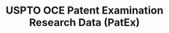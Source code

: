 ---
layout: default
bigquery: https://console.cloud.google.com/bigquery?p=patents-public-data&d=uspto_oce_pair&page=dataset
citation: 'Graham, S. Marco, A., and Miller, A. (2015). “The USPTO Patent Examination
  Research Dataset: A Window on the Process of Patent Examination.”'
contributors: Graham, S. Marco, A., Miller, A.
cost: None
description: The latest version of PatEx (referred to below as the 2020 release) contains
  detailed information on nearly 11.9 million publicly-viewable provisional and non-provisional
  patent applications to the USPTO and over 4.6 million Patent Cooperation Treaty
  (PCT) applications. It is based on data that OCE downloaded from the Patent Examination
  Data System (PEDS) in April, 2021. The PEDS data are sourced from Public PAIR. The
  first time that OCE used PEDS as the basis of PatEx was for the 2019 release. We
  took the PEDS data and organized it into the familiar PatEx data files, which are
  based on the organization of the Public PAIR portal. The data files include information
  on each application’s characteristics, prosecution history, continuation history,
  claims of foreign priority, patent term adjustment history, publication history,
  and correspondence address information.
documentation: 'For the 2019 and later releases, new technical documentation is available
  https://www.uspto.gov/sites/default/files/documents/PatEx-2019-Technical-Doc.pdf


  A document describing the 2014-2017 data sets is available and can be cited as:
  Graham, Stuart J.H. and Marco, Alan C. and Miller, Richard, The USPTO Patent Examination
  Research Dataset: A Window on the Process of Patent Examination (November 30, 2015).
  Available at SSRN: https://ssrn.com/abstract=2702637.'
last_edit: Mon, 04 Apr 2022 19:06:22 GMT
location: https://www.uspto.gov/ip-policy/economic-research/research-datasets/patent-examination-research-dataset-public-pair
maintained_by: EconomicsData@uspto.gov
related_publications: https://ssrn.com/abstract=29956744, https://ssrn.com/abstract=2702637
schema_fields: '[''application_number'', ''child_application_number'', ''foreign_parent_date'',
  ''filing_date'', ''examiner_name_last'', ''correspondence_name_line_2'', ''parent_country'',
  ''wipo_pub_date'', ''inventor_region_code'', ''examiner_id'', ''correspondence_name_line_1'',
  ''inventor_rank'', ''inventor_name_middle'', ''patent_issue_date'', ''correspondence_city'',
  ''child_filing_date'', ''customer_number'', ''recorded_date'', ''inventor_address_type'',
  ''examiner_name_first'', ''appl_status_date'', ''correspondence_postal_code'', ''file_location'',
  ''parent_application_number'', ''inventor_country_name'', ''examiner_art_unit'',
  ''uspc_subclass'', ''inventor_country_code'', ''parent_filing_date'', ''patent_number'',
  ''continuation_type'', ''correspondence_country_code'', ''correspondence_country_name'',
  ''event_code'', ''aia_first_to_file'', ''correspondence_street_line_2'', ''correspondence_region_name'',
  ''application_type'', ''event_description'', ''status_code'', ''disposal_type'',
  ''status_description'', ''inventor_name_last'', ''correspondence_street_line_1'',
  ''wipo_pub_number'', ''uspc_class'', ''application_number_pair'', ''sequence_number'',
  ''examiner_name_middle'', ''earliest_pgpub_number'', ''abandon_date'', ''invention_title'',
  ''parent_country_code'', ''inventor_name_first'', ''atty_docket_number'', ''invention_subject_matter'',
  ''small_entity_indicator'', ''earliest_pgpub_date'', ''appl_status_code'', ''file_location_date'',
  ''foreign_parent_id'', ''confirm_number'', ''correspondence_region_code'']'
shortname: patex
tags:
- patents
- legal
- history
terms_of_use: 'USPTO’s online databases are not designed or intended to be a source
  for bulk downloads of USPTO data when accessed through the website’s interfaces.
  Individuals, companies, IP addresses, or blocks of IP addresses who, in effect,
  deny or decrease service by generating unusually high numbers of database accesses
  (searches, pages, or hits), whether generated manually or in an automated fashion,
  may be denied access to USPTO servers without notice.


  Bulk data products may be separately obtained from the USPTO, either for free or
  at the cost of dissemination. For details, see information on Electronic Bulk Data
  Products: https://www.uspto.gov/learning-and-resources/electronic-bulk-data-products'
title: USPTO OCE Patent Examination Research Data (PatEx)
uuid: 4342caa7-23af-420c-b2f6-6088f133df6a
---
